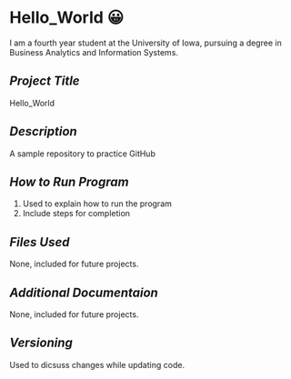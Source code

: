 # **Hello_World 😀**
I am a fourth year student at the University of Iowa, pursuing a degree in Business Analytics and Information Systems.
## *Project Title*
Hello_World
## *Description*
A sample repository to practice GitHub
## *How to Run Program*
1. Used to explain how to run the program
2. Include steps for completion
## *Files Used*
None, included for future projects.
## *Additional Documentaion*
None, included for future projects.
## *Versioning*
Used to dicsuss changes while updating code. 
